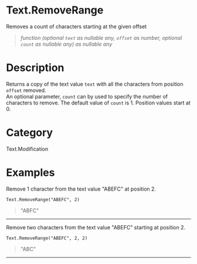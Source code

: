 # Text.RemoveRange
Removes a count of characters starting at the given offset
> _function (optional <code>text</code> as nullable any, <code>offset</code> as number, optional <code>count</code> as nullable any) as nullable any_

# Description 
Returns a copy of the text value <code>text</code> with all the characters from position <code>offset</code> removed.  
    An optional parameter, <code>count</code> can by used to specify the number of characters to remove. The default value of <code>count</code> is 1. Position values start at 0.
# Category 
Text.Modification
# Examples 
Remove 1 character from the text value "ABEFC" at position 2.
```
Text.RemoveRange("ABEFC", 2)
```
> "ABFC"
***
Remove two characters from the text value "ABEFC" starting at position 2.
```
Text.RemoveRange("ABEFC", 2, 2)
```
> "ABC"
***
